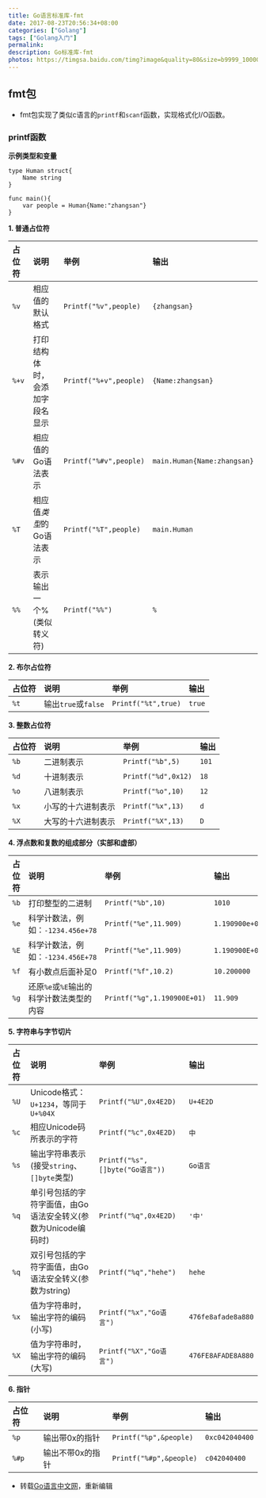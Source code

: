 ```yaml
---
title: Go语言标准库-fmt
date: 2017-08-23T20:56:34+08:00
categories: ["Golang"]
tags: ["Golang入门"]
permalink:
description: Go标准库-fmt
photos: https://timgsa.baidu.com/timg?image&quality=80&size=b9999_10000&sec=1503503176164&di=3178bb0b334068f911022455b9f48b80&imgtype=0&src=http%3A%2F%2F7viirv.com1.z0.glb.clouddn.com%2Fgolang.jpg
---
```

## fmt包
- fmt包实现了类似c语言的`printf`和`scanf`函数，实现格式化I/O函数。

### printf函数
**示例类型和变量**
```
type Human struct{
    Name string
}

func main(){
    var people = Human{Name:"zhangsan"}
}
```
<!--more-->
**1. 普通占位符**  

|占位符|说明|举例|输出| 
|:---|:---|:---|:---|
|`%v`|相应值的默认格式|`Printf("%v",people)`|`{zhangsan}`|
|`%+v`|打印结构体时，会添加字段名显示|`Printf("%+v",people)`|`{Name:zhangsan}`|
|`%#v`|相应值的Go语法表示|`Printf("%#v",people)`|`main.Human{Name:zhangsan}`|
|`%T`|相应值*类型*的Go语法表示|`Printf("%T",people)`|`main.Human`|
|`%%`|表示输出一个%(类似转义符)|`Printf("%%")`|`%`|

**2. 布尔占位符**

|占位符|说明|举例|输出| 
|:---|:---|:---|:---|
|`%t`|输出`true`或`false`|`Printf("%t",true)`|`true`|

**3. 整数占位符**

|占位符|说明|举例|输出| 
|:---|:---|:---|:---|
|`%b`|二进制表示|`Printf("%b",5)`|`101`|
|`%d`|十进制表示|`Printf("%d",0x12)`|`18`|
|`%o`|八进制表示|`Printf("%o",10)`|`12`|
|`%x`|小写的十六进制表示|`Printf("%x",13)`|`d`|
|`%X`|大写的十六进制表示|`Printf("%X",13)`|`D`|


**4. 浮点数和复数的组成部分（实部和虚部）**

|占位符|说明|举例|输出| 
|:---|:---|:---|:---|
|`%b`|打印整型的二进制|`Printf("%b",10)`|`1010`|
|`%e`|科学计数法，例如：`-1234.456e+78`|`Printf("%e",11.909)`|`1.190900e+01`|
|`%E`|科学计数法，例如：`-1234.456E+78`|`Printf("%e",11.909)`|`1.190900E+01`|
|`%f`|有小数点后面补足0|`Printf("%f",10.2)`|`10.200000`|
|`%g`|还原`%e`或`%E`输出的科学计数法类型的内容|`Printf("%g",1.190900E+01)`|`11.909`|

**5. 字符串与字节切片**

|占位符|说明|举例|输出| 
|:---|:---|:---|:---|
|`%U`|Unicode格式：`U+1234`，等同于`U+%04X`|`Printf("%U",0x4E2D)`|`U+4E2D`|
|`%c`|相应Unicode码所表示的字符|`Printf("%c",0x4E2D)`|`中`|
|`%s`|输出字符串表示(接受`string`、`[]byte`类型)|`Printf("%s",[]byte("Go语言"))`|`Go语言`|
|`%q`|单引号包括的字符字面值，由Go语法安全转义(参数为Unicode编码时)|`Printf("%q",0x4E2D)`|`'中'`|
|`%q`|双引号包括的字符字面值，由Go语法安全转义(参数为string)|`Printf("%q","hehe")`|`hehe`|
|`%x`|值为字符串时，输出字符的编码(小写)|`Printf("%x","Go语言")`|`476fe8afade8a880`|
|`%X`|值为字符串时，输出字符的编码(大写)|`Printf("%X","Go语言")`|`476FE8AFADE8A880`|

**6. 指针**  

|占位符|说明|举例|输出| 
|:---|:---|:---|:---|
|`%p`|输出带0x的指针|`Printf("%p",&people)`|`0xc042040400`|
|`%#p`|输出不带0x的指针|`Printf("%#p",&people)`|`c042040400`|

- 转载[Go语言中文网](http://books.studygolang.com/The-Golang-Standard-Library-by-Example/chapter01/01.3.html)，重新编辑
